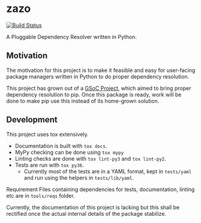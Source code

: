 # zazo

[![Build Status](https://travis-ci.org/pradyunsg/zazo.svg?branch=master)](https://travis-ci.org/pradyunsg/zazo)

A Pluggable Dependency Resolver written in Python.

## Motivation

The motivation for this project is to make it feasible and easy for user-facing package managers written in Python to do proper dependency resolution.

This project has grown out of a [GSoC Project], which aimed to bring proper dependency resolution to pip. Once this package is ready, work will be done to make pip use this instead of its home-grown solution.

## Development

This project uses tox extensively.

- Documentation is built with `tox docs`.
- MyPy checking can be done using `tox mypy`
- Linting checks are done with `tox lint-py3` and `tox lint-py2`.
- Tests are run with `tox py36`.
  - Currently most of the tests are in a YAML format, kept in `tests/yaml` and run using the helpers in `tests/lib/yaml`.

Requirement Files containing dependencies for tests, documentation, linting etc are in `tools/reqs` folder.

Currently, the documentation of this project is lacking but this shall be rectified once the actual internal details of the package stabilize.

[GSoC Project]: https://summerofcode.withgoogle.com/archive/2017/projects/5797394100781056/
